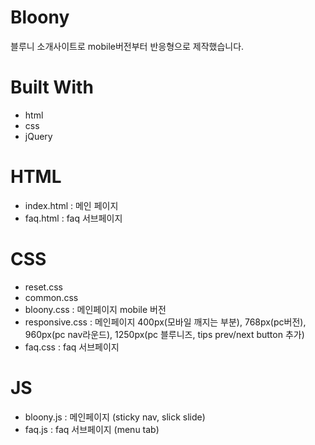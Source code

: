 # Bloony
블루니 소개사이트로 mobile버전부터 반응형으로 제작했습니다.

# Built With
- html
- css
- jQuery

# HTML
- index.html : 메인 페이지
- faq.html : faq 서브페이지

# CSS
- reset.css
- common.css
- bloony.css : 메인페이지 mobile 버전
- responsive.css : 메인페이지 400px(모바일 깨지는 부분), 768px(pc버전), 960px(pc nav라운드), 1250px(pc 블루니즈, tips prev/next button 추가)
- faq.css : faq 서브페이지 

# JS
- bloony.js : 메인페이지 (sticky nav, slick slide)
- faq.js : faq 서브페이지 (menu tab)

